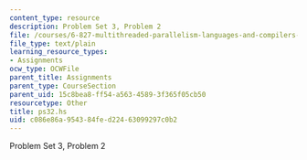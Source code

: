 ```yaml
---
content_type: resource
description: Problem Set 3, Problem 2
file: /courses/6-827-multithreaded-parallelism-languages-and-compilers-fall-2002/c086e86a954384fed22463099297c0b2_ps32.hs
file_type: text/plain
learning_resource_types:
- Assignments
ocw_type: OCWFile
parent_title: Assignments
parent_type: CourseSection
parent_uid: 15c8bea8-ff54-a563-4589-3f365f05cb50
resourcetype: Other
title: ps32.hs
uid: c086e86a-9543-84fe-d224-63099297c0b2
---
```

Problem Set 3, Problem 2